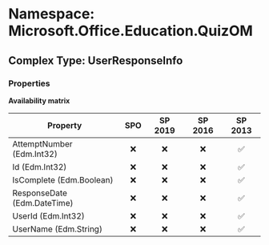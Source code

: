 # Namespace: Microsoft.Office.Education.QuizOM

## Complex Type: UserResponseInfo

### Properties

**Availability matrix**

Property | SPO | SP 2019 | SP 2016 | SP 2013
----------|:---:|:-------:|:-------:|:-------:
AttemptNumber (Edm.Int32) | ❌ | ❌ | ❌ | ✅
Id (Edm.Int32) | ❌ | ❌ | ❌ | ✅
IsComplete (Edm.Boolean) | ❌ | ❌ | ❌ | ✅
ResponseDate (Edm.DateTime) | ❌ | ❌ | ❌ | ✅
UserId (Edm.Int32) | ❌ | ❌ | ❌ | ✅
UserName (Edm.String) | ❌ | ❌ | ❌ | ✅
